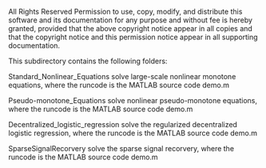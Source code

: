 All Rights Reserved Permission to use, copy, modify, and distribute this software and its documentation for any purpose and without fee is hereby granted, provided that the above copyright notice appear in all copies and that the copyright notice and this permission notice appear in all supporting documentation.

This subdirectory contains the following folders:

Standard_Nonlinear_Equations
solve large-scale nonlinear monotone equations, where the runcode is the MATLAB source code demo.m

Pseudo-monotone_Equations
solve nonlinear pseudo-monotone equations, where the runcode is the MATLAB source code demo.m

Decentralized_logistic_regression
solve the regularized decentralized logistic regression, where the runcode is the MATLAB source code demo.m

SparseSignalRecorvery
solve the sparse signal recorvery, where the runcode is the MATLAB source code demo.m
